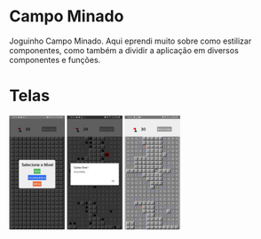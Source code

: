 # Campo Minado
Joguinho Campo Minado.
Aqui eprendi muito sobre como estilizar componentes, como também
a dividir a aplicação em diversos componentes e funções.

# Telas
<p float="left">
  <img src="./telas/game.jpg" width="100" />
  <img src="./telas/game2.jpg" width="100" /> 
  <img src="./telas/game3.jpg" width="100" /> 
</p>

